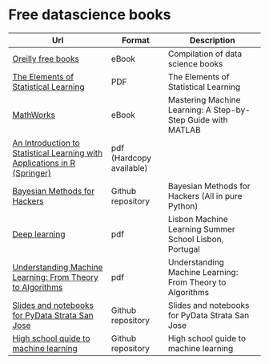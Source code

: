 # Free datascience books

| Url | Format | Description |
|-------------|--------|-------------|
| [Oreilly free books](https://www.oreilly.com/data/free/archive.html) | eBook | Compilation of data science books |
| [The Elements of Statistical Learning](https://web.stanford.edu/~hastie/ElemStatLearn/) | PDF | The Elements of Statistical Learning |
| [MathWorks](https://es.mathworks.com/campaigns/products/offer/mastering-machine-learning-with-matlab.html) | eBook | Mastering Machine Learning: A Step-by-Step Guide with MATLAB |
| [An Introduction to Statistical Learning with Applications in R (Springer)](http://www-bcf.usc.edu/~gareth/ISL/) | pdf (Hardcopy available) | |
| [Bayesian Methods for Hackers](https://github.com/CamDavidsonPilon/Probabilistic-Programming-and-Bayesian-Methods-for-Hackers) | Github repository | Bayesian Methods for Hackers (All in pure Python) |
| [Deep learning](http://www.iro.umontreal.ca/~bengioy/talks/lisbon-mlss-19juillet2015.pdf) | pdf | Lisbon Machine Learning Summer School Lisbon, Portugal |
| [Understanding Machine Learning: From Theory to Algorithms](http://www.cs.huji.ac.il/~shais/UnderstandingMachineLearning/) | pdf | Understanding Machine Learning: From Theory to Algorithms |
| [Slides and notebooks for PyData Strata San Jose ](https://github.com/amueller/pydata-strata-2015) | Github repository | Slides and notebooks for PyData Strata San Jose |
| [High school quide to machine learning](https://github.com/kjaisingh/high-school-guide-to-machine-learning) | Github repository | High school guide to machine learning |
